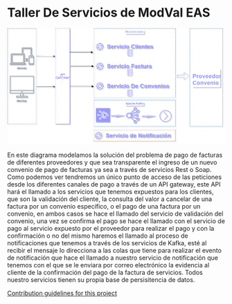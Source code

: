 # Taller De Servicios de ModVal EAS

![picture](DiagramaServiciosFacturas.png)

En este diagrama modelamos la solución del problema de pago de facturas de diferentes proveedores y que sea transparente el ingreso de un nuevo convenio de pago de facturas ya sea a través de servicios Rest o Soap.
Como podemos ver tendremos un único punto de acceso de las peticiones desde los diferentes canales de pago a través de un API gateway, este API hará el llamado a los servicios que tenemos expuestos para los clientes, que son la validación del cliente, la consulta del valor a cancelar de una factura por un convenio específico, o el pago de una factura por un convenio, en ambos casos se hace el llamado del servicio de validación del convenio, una vez se confirma el pago se hace el llamado con el servicio de pago al servicio expuesto por el proveedor para realizar el pago y con la confirmación o no del mismo haremos el llamado al proceso de notificaciones que tenemos a través de los servicios de Kafka, esté al recibir el mensaje lo direcciona a las colas que tiene para realizar el evento de notificación que hace el llamado a nuestro servicio de notificación que tenemos con el que se le enviara por correo electrónico la evidencia al cliente de la confirmación del pago de la factura de servicios.
Todos nuestro servicios tienen su propia base de persisitencia de datos.

[Contribution guidelines for this project](Infraestructura/aws_eks/README.md)



